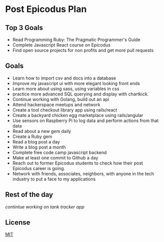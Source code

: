 # Post Epicodus Plan

## Top 3 Goals
* Read Programming Ruby: The Pragmatic Programmer's Guide
* Complete Javascript React course on Epicodus
* Find open source projects for non profits and get more pull requests

## Goals
* Learn how to import csv and docs into a database
* Improve my javascript ui with more elegant looking front ends
* Learn more about using sass, using variables in css
* practice more advanced SQL querying and display with chartkick.
* Continue working with Golang, build out an api
* Attend hackerspace meetups and network
* Create a tool checkout library app using rails/react
* Create a backyard chicken egg marketplace using rails/angular
* Use sensors on Raspberry Pi to log data and perform actions from that data
* Read about a new gem daily
* Create a Ruby gem
* Read a blog post a day
* Write a blog post a month
* Complete free code camp javascript backend
* Make at least one commit to Github a day
* Reach out to former Epicodus students to check how their post Epicodus career is going.
* Network with friends, associates, neighbors, with anyone in the tech industry to put a face to my applications


## Rest of the day
_contintue working on tank tracker app_

## License

[MIT](https://opensource.org/licenses/MIT)
